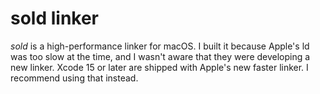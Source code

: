 # sold linker

_sold_ is a high-performance linker for macOS. I built it because Apple's ld
was too slow at the time, and I wasn't aware that they were developing a new
linker. Xcode 15 or later are shipped with Apple's new faster linker.
I recommend using that instead.
